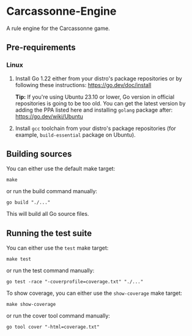 # Carcassonne-Engine

A rule engine for the Carcassonne game.

## Pre-requirements

### Linux

1. Install Go 1.22 either from your distro's package repositories or by following these instructions: https://go.dev/doc/install

   **Tip:** If you're using Ubuntu 23.10 or lower, Go version in official repositories is going to be too old.
   You can get the latest version by adding the PPA listed here and installing `golang` package after: https://go.dev/wiki/Ubuntu
2. Install `gcc` toolchain from your distro's package repositories (for example, `build-essential` package on Ubuntu).

## Building sources

You can either use the default make target:
```console
make
```
or run the build command manually:
```console
go build "./..."
```

This will build all Go source files.

## Running the test suite

You can either use the `test` make target:
```console
make test
```
or run the test command manually:
```console
go test -race "-coverprofile=coverage.txt" "./..."
```

To show coverage, you can either use the `show-coverage` make target:
```console
make show-coverage
```
or run the cover tool command manually:
```console
go tool cover "-html=coverage.txt"
```
